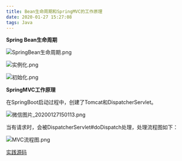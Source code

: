 ```yaml
---
title: Bean生命周期和SpringMVC的工作原理
date: 2020-01-27 15:27:08
tags: Java
---
```

**Spring Bean生命周期**

![SpringBean生命周期.png](http://ww1.sinaimg.cn/large/aacc02d8gy1gbb5fetvg1j20ui0i1dgz.jpg)

<!--more--> 

![实例化.png](http://ww1.sinaimg.cn/mw690/aacc02d8gy1gba3ri4qgpj20kf0f2tab.jpg)



![初始化.png](http://ww1.sinaimg.cn/large/aacc02d8gy1gbb536clp7j21dx0nyn1m.jpg)

**SpringMVC工作原理**

在SpringBoot启动过程中，创建了Tomcat和DispatcherServlet。

![微信图片_20200127150113.png](http://ww1.sinaimg.cn/large/aacc02d8gy1gbb51vdrccj21cr0jxdil.jpg)

当有请求时，会被DispatcherServlet#doDispatch处理，处理流程图如下：

![MVC流程图.png](http://ww1.sinaimg.cn/large/aacc02d8gy1gbb5f0ds12j20yh0dnwfs.jpg)

[实践源码](https://github.com/luckzp/SpringCode)

